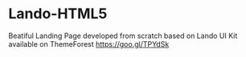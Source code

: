 # Lando-HTML5
Beatiful Landing Page developed from scratch based on Lando UI Kit available on ThemeForest https://goo.gl/TPYdSk


